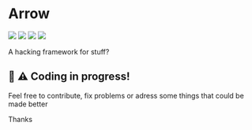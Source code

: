 # Arrow
<img src="https://img.shields.io/github/repo-size/vividhacker/arrow?style=for-the-badge"></img>
<img src="https://img.shields.io/github/languages/count/vividhacker/arrow?style=for-the-badge"></img>
<img src="https://img.shields.io/github/issues/vividhacker/arrow?style=for-the-badge"></img>
<img src="https://img.shields.io/github/license/vividhacker/arrow?style=for-the-badge"></img>



A hacking framework for stuff?


## 🚧 ⚠️ Coding in progress!

Feel free to contribute, fix problems or adress some things that could be made better

Thanks
